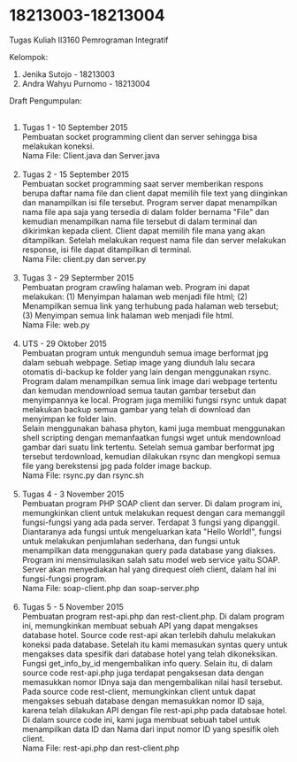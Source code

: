 # 18213003-18213004
Tugas Kuliah II3160 Pemrograman Integratif

Kelompok: <br>
1. Jenika Sutojo - 18213003 <br>
2. Andra Wahyu Purnomo - 18213004

Draft Pengumpulan: <br><br>
1. Tugas 1 - 10 September 2015<br>
   Pembuatan socket programming client dan server sehingga bisa melakukan koneksi.<br>
   Nama File: Client.java dan Server.java<br><br>
2. Tugas 2 - 15 September 2015<br>
   Pembuatan socket programming saat server memberikan respons berupa daftar nama file dan client dapat memilih file text yang diinginkan dan manampilkan isi file tersebut. Program server dapat menampilkan nama file apa saja yang tersedia di dalam folder bernama "File" dan kemudian menampilkan nama file tersebut di dalam terminal dan dikirimkan kepada client. Client dapat memilih file mana yang akan ditampilkan. Setelah melakukan request nama file dan server melakukan response, isi file dapat ditampilkan di terminal. <br>
   Nama File: client.py dan server.py<br><br>
3. Tugas 3 - 29 Septermber 2015<br>
   Pembuatan program crawling halaman web. Program ini dapat melakukan: (1) Menyimpan halaman web menjadi file html; (2) Menampilkan semua link yang terhubung pada halaman web tersebut; (3) Menyimpan semua link halaman web menjadi file html. <br>
   Nama File: web.py<br><br>
4. UTS - 29 Oktober 2015<br>
   Pembuatan program untuk mengunduh semua image berformat jpg dalam sebuah webpage. Setiap image yang diunduh lalu secara otomatis di-backup ke folder yang lain dengan menggunakan rsync. Program dalam menampilkan semua link image dari webpage tertentu dan kemudan mendownload semua tautan gambar tersebut dan menyimpannya ke local. Program juga memiliki fungsi rsync untuk dapat melakukan backup semua gambar yang telah di download dan menyimpan ke folder lain. <br>
   Selain menggunakan bahasa phyton, kami juga membuat menggunakan shell scripting dengan memanfaatkan fungsi wget untuk mendownload gambar dari suatu link tertentu. Setelah semua gambar berformat jpg tersebut terdownload, kemudian dilakukan rsync dan mengkopi semua file yang berekstensi jpg pada folder image backup.<br>
   Nama File: rsync.py dan rsync.sh<br><br>
5. Tugas 4 - 3 November 2015<br>
   Pembuatan program PHP SOAP client dan server. Di dalam program ini, memungkinkan client untuk melakukan request dengan cara memanggil fungsi-fungsi yang ada pada server. Terdapat 3 fungsi yang dipanggil. Diantaranya ada fungsi untuk mengeluarkan kata "Hello World!", fungsi untuk melakukan penjumlahan sederhana, dan fungsi untuk menampilkan data menggunakan query pada database yang diakses. Program ini mensimulasikan salah satu model web service yaitu SOAP. Server akan menyediakan hal yang direquest oleh client, dalam hal ini fungsi-fungsi program.<br>
   Nama File: soap-client.php dan soap-server.php<br><br>
6. Tugas 5 - 5 November 2015<br>
   Pembuatan program rest-api.php dan rest-client.php. Di dalam program ini, memungkinkan membuat sebuah API yang dapat mengakses database hotel. Source code rest-api akan terlebih dahulu melakukan koneksi pada database. Setelah itu kami memasukan syntas query untuk mengakses data spesifik dari database hotel yang telah dikoneksikan. Fungsi get_info_by_id mengembalikan info query. Selain itu, di dalam source code rest-api.php juga terdapat pengaksesan data dengan memasukkan nomor IDnya saja dan mengembalikan nilai hasil tersebut. Pada source code rest-client, memungkinkan client untuk dapat mengakses sebuah database dengan memasukkan nomor ID saja, karena telah dilakukan API dengan file rest-api.php pada databsae hotel. Di dalam source code ini, kami juga membuat sebuah tabel untuk menampilkan data ID dan Nama dari input nomor ID yang spesifik oleh client.<br>
   Nama File: rest-api.php dan rest-client.php<br><br>
